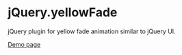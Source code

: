 # jQuery.yellowFade

jQuery plugin for yellow fade animation similar to jQuery UI.

<a href="http://morr.github.com/yellow_fade.html">Demo page</a>
